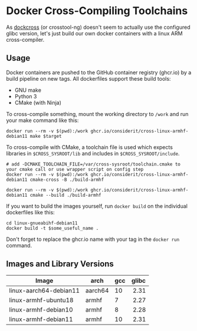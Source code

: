 # Docker Cross-Compiling Toolchains
As [dockcross](http://github.com/dockcross/dockcross) (or crosstool-ng) doesn't seem to actually use the configured glibc version, let's just build our own docker containers with a linux ARM cross-compiler.

## Usage
Docker containers are pushed to the GitHub container registry (ghcr.io) by a build pipeline on new tags.
All dockerfiles support these build tools:
- GNU make
- Python 3
- CMake (with Ninja)

To cross-compile something, mount the working directory to `/work` and run your make command like this:
```shell
docker run --rm -v $(pwd):/work ghcr.io/considerit/cross-linux-armhf-debian11 make $target
```

To cross-compile with CMake, a toolchain file is used which expects libraries in `$CROSS_SYSROOT/lib` and includes in `$CROSS_SYSROOT/include`.
```shell
# add -DCMAKE_TOOLCHAIN_FILE=/var/cross-sysroot/toolchain.cmake to your cmake call or use wrapper script on config step
docker run --rm -v $(pwd):/work ghcr.io/considerit/cross-linux-armhf-debian11 cmake-cross -B ./build-armhf

docker run --rm -v $(pwd):/work ghcr.io/considerit/cross-linux-armhf-debian11 cmake --build ./build-armhf
```

If you want to build the images yourself, run `docker build` on the individual dockerfiles like this:
```shell
cd linux-gnueabihf-debian11
docker build -t $some_useful_name .
```
Don't forget to replace the ghcr.io name with your tag in the `docker run` command.

## Images and Library Versions

Image                   | arch    | gcc | glibc
----------------------- | ------- | --- | ------
linux-aarch64-debian11  | aarch64 |  10 | 2.31
linux-armhf-ubuntu18    | armhf   |   7 | 2.27
linux-armhf-debian10    | armhf   |   8 | 2.28
linux-armhf-debian11    | armhf   |  10 | 2.31
